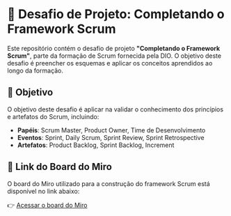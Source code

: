# 🚀 Desafio de Projeto: Completando o Framework Scrum

Este repositório contém o desafio de projeto **"Completando o Framework Scrum"**, parte da formação de Scrum fornecida pela DIO. O objetivo deste desafio é preencher os esquemas e aplicar os conceitos aprendidos ao longo da formação.

## 📑 Objetivo

O objetivo deste desafio é aplicar na validar o conhecimento dos princípios e artefatos do Scrum, incluindo:

- **Papéis**: Scrum Master, Product Owner, Time de Desenvolvimento
- **Eventos**: Sprint, Daily Scrum, Sprint Review, Sprint Retrospective
- **Artefatos**: Product Backlog, Sprint Backlog, Increment

## 🔗 Link do Board do Miro

O board do Miro utilizado para a construção do framework Scrum está disponível no link abaixo:

👉 [Acessar o board do Miro](https://miro.com/app/board/uXjVLM_aNSQ=/?share_link_id=817136262712)

